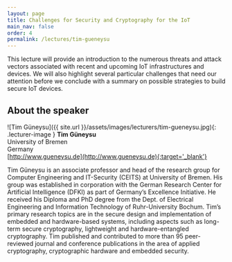 ```yaml
---
layout: page
title: Challenges for Security and Cryptography for the IoT
main_nav: false
order: 4
permalink: /lectures/tim-gueneysu
---
```


This lecture will provide an introduction to the numerous threats and attack vectors associated with recent and upcoming IoT infrastructures and devices.
We will also highlight several particular challenges that need our attention before we conclude with a summary on possible strategies to build secure IoT devices.


## About the speaker
![Tim G&uuml;neysu]({{ site.url }}/assets/images/lecturers/tim-gueneysu.jpg){: .lecturer-image }
**Tim G&uuml;neysu**   
University of Bremen   
Germany   
[http://www.gueneysu.de](http://www.gueneysu.de){:target='_blank'}


Tim G&uuml;neysu is an associate professor and head of the research group for Computer Engineering and IT-Security (CEITS) at University of Bremen.
His group was established in corporation with the German Research Center for Artificial Intelligence (DFKI) as part of Germany’s Excellence Initiative.
He received his Diploma and PhD degree from the Dept. of Electrical Engineering and Information Technology of Ruhr-University Bochum.
Tim’s primary research topics are in the secure design and implementation of embedded and hardware-based systems, including aspects such as long-term secure cryptography, lightweight and hardware-entangled cryptography.
Tim published and contributed to more than 95 peer-reviewed journal and conference publications in the area of applied cryptography, cryptographic hardware and embedded security.
